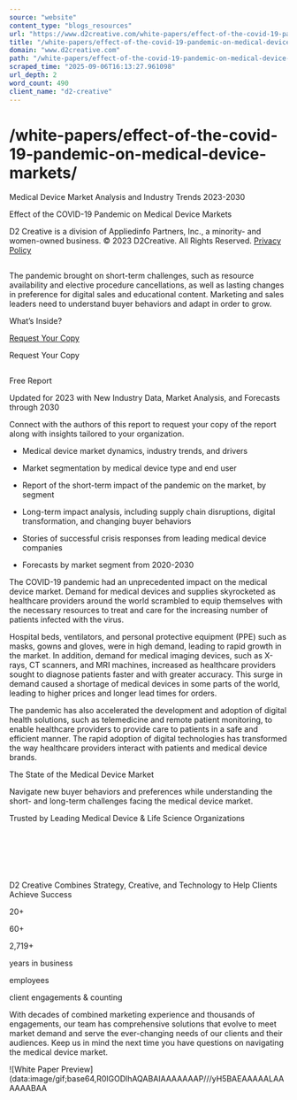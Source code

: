 ```yaml
---
source: "website"
content_type: "blogs_resources"
url: "https://www.d2creative.com/white-papers/effect-of-the-covid-19-pandemic-on-medical-device-markets/"
title: "/white-papers/effect-of-the-covid-19-pandemic-on-medical-device-markets/"
domain: "www.d2creative.com"
path: "/white-papers/effect-of-the-covid-19-pandemic-on-medical-device-markets/"
scraped_time: "2025-09-06T16:13:27.961098"
url_depth: 2
word_count: 490
client_name: "d2-creative"
---
```


# /white-papers/effect-of-the-covid-19-pandemic-on-medical-device-markets/

Medical Device Market Analysis and Industry Trends 2023-2030

Effect of the COVID-19 Pandemic on Medical Device Markets

D2 Creative is a division of Appliedinfo Partners, Inc., a minority- and women-owned business. © 2023 D2Creative. All Rights Reserved. [Privacy Policy](clkn/https/www.d2creative.com/privacy-policy/)

[![D2 Creative](data:image/gif;base64,R0lGODlhAQABAIAAAAAAAP///yH5BAEAAAAALAAAAAABAAEAAAIBRAA7)](clkn/https/www.d2creative.com/)

The pandemic brought on short-term challenges, such as resource availability and elective procedure cancellations, as well as lasting changes in preference for digital sales and educational content. Marketing and sales leaders need to understand buyer behaviors and adapt in order to grow.

What’s Inside?

[Request Your Copy](#lp-pom-form-136)

Request Your Copy

[![D2 Creative](data:image/gif;base64,R0lGODlhAQABAIAAAAAAAP///yH5BAEAAAAALAAAAAABAAEAAAIBRAA7)](clkn/https/www.d2creative.com/)

Free Report

Updated for 2023 with New Industry Data, Market Analysis, and Forecasts through 2030

Connect with the authors of this report to request your copy of the report along with insights tailored to your organization.

*   Medical device market dynamics, industry trends, and drivers

*   Market segmentation by medical device type and end user

*   Report of the short-term impact of the pandemic on the market, by segment

*   Long-term impact analysis, including supply chain disruptions, digital transformation, and changing buyer behaviors

*   Stories of successful crisis responses from leading medical device companies

*   Forecasts by market segment from 2020-2030

The COVID-19 pandemic had an unprecedented impact on the medical device market. Demand for medical devices and supplies skyrocketed as healthcare providers around the world scrambled to equip themselves with the necessary resources to treat and care for the increasing number of patients infected with the virus.

Hospital beds, ventilators, and personal protective equipment (PPE) such as masks, gowns and gloves, were in high demand, leading to rapid growth in the market. In addition, demand for medical imaging devices, such as X-rays, CT scanners, and MRI machines, increased as healthcare providers sought to diagnose patients faster and with greater accuracy. This surge in demand caused a shortage of medical devices in some parts of the world, leading to higher prices and longer lead times for orders.

The pandemic has also accelerated the development and adoption of digital health solutions, such as telemedicine and remote patient monitoring, to enable healthcare providers to provide care to patients in a safe and efficient manner. The rapid adoption of digital technologies has transformed the way healthcare providers interact with patients and medical device brands.

The State of the Medical Device Market

Navigate new buyer behaviors
and preferences while understanding the short- and long-term challenges facing the medical device market.

Trusted by Leading Medical Device & Life Science Organizations

![CooperSurgical](data:image/gif;base64,R0lGODlhAQABAIAAAAAAAP///yH5BAEAAAAALAAAAAABAAEAAAIBRAA7)

![Janssen J&J](data:image/gif;base64,R0lGODlhAQABAIAAAAAAAP///yH5BAEAAAAALAAAAAABAAEAAAIBRAA7)

![BD](data:image/gif;base64,R0lGODlhAQABAIAAAAAAAP///yH5BAEAAAAALAAAAAABAAEAAAIBRAA7)

![Fujifilm](data:image/gif;base64,R0lGODlhAQABAIAAAAAAAP///yH5BAEAAAAALAAAAAABAAEAAAIBRAA7)

![Sanofi](data:image/gif;base64,R0lGODlhAQABAIAAAAAAAP///yH5BAEAAAAALAAAAAABAAEAAAIBRAA7)

![Novo Nordisk](data:image/gif;base64,R0lGODlhAQABAIAAAAAAAP///yH5BAEAAAAALAAAAAABAAEAAAIBRAA7)

D2 Creative Combines Strategy, Creative, and Technology to Help Clients Achieve Success

20+

60+

2,719+

years in business

employees

client engagements & counting

With decades of combined marketing experience and thousands of engagements, our team has comprehensive solutions that evolve to meet market demand and serve the ever-changing needs of our clients and their audiences. Keep us in mind the next time you have questions on navigating the medical device market.

![White Paper Preview](data:image/gif;base64,R0lGODlhAQABAIAAAAAAAP///yH5BAEAAAAALAAAAAABAA